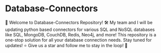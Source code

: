 # Database-Connectors
🚀 Welcome to Database-Connectors Repository! 🛠️ My team and I will be updating python based connectors for various SQL and NoSQL databases like SQL, MongoDB, CouchDB, Redis, Neo4j, and more! This repository is a one-stop solution for all your database connection needs. Stay tuned for updates! ⭐ Give us a star and follow me to stay in the loop! 🌟
